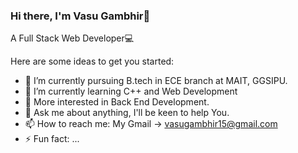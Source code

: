 ### Hi there, I'm Vasu Gambhir👋

A Full Stack Web Developer💻



Here are some ideas to get you started:

- 🔭 I’m currently pursuing B.tech in ECE branch at MAIT, GGSIPU.
- 🌱 I’m currently learning C++ and Web Development
- 🤔 More interested in Back End Development.
- 💬 Ask me about anything, I'll be keen to help You. 
- 📫 How to reach me: My Gmail -> vasugambhir15@gmail.com
- ⚡ Fun fact: ...

